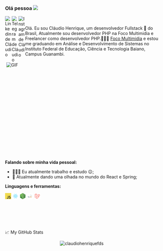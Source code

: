 ### Olá pessoa <img src="https://media.giphy.com/media/hvRJCLFzcasrR4ia7z/giphy.gif" width="25px">


<a href="https://www.linkedin.com/in/claudio-henrique-a3119a134/">
  <img align="left" alt="Linkedin de Cláudio" width="22px" src="https://cdn.jsdelivr.net/npm/simple-icons@v3/icons/linkedin.svg" />
</a>
<a href="https://t.me/dev_claudio">
  <img align="left" alt="Telegram de Cláudio" width="22px" src="https://cdn.jsdelivr.net/npm/simple-icons@v3/icons/telegram.svg" />
</a>
<a href="https://www.instagram.com/dev_claudio/">
  <img align="left" alt="Instagram de Cláudio" width="22px" src="https://cdn.jsdelivr.net/npm/simple-icons@v3/icons/instagram.svg" />
</a>

<br />




Olá. Eu sou Cláudio Henrique, um desenvolvedor Fullstack 🚀 do Brasil, Atualmente sou desenvolvedor PHP na Foco Multimidia e Freelancer como desenvolvedor PHP.🙍🏽‍♂️ [Foco Multimidia](https://focomultimidia.com/) e estou me graduando em Análise e Desenvolvimento de Sistemas no Instituto Federal de Educação, Ciência e Tecnologia Baiano, Campus Guanambi.

  <img align="right" alt="GIF" src="https://github.com/abhisheknaiidu/abhisheknaiidu/blob/master/code.gif?raw=true" width="500" height="320" />
  
**Falando sobre minha vida pessoal:**

- 👨🏽‍💻 Eu atualmente trabalho e estudo :wink:;
- 🌱 Atualmente dando uma olhada no mundo do React e Spring; 

**Linguagens e ferramentas:**  

<code><img height="20" src="https://raw.githubusercontent.com/github/explore/80688e429a7d4ef2fca1e82350fe8e3517d3494d/topics/javascript/javascript.png"></code>
<code><img height="20" src="https://raw.githubusercontent.com/github/explore/80688e429a7d4ef2fca1e82350fe8e3517d3494d/topics/react/react.png"></code>
<code><img height="20" src="https://raw.githubusercontent.com/github/explore/80688e429a7d4ef2fca1e82350fe8e3517d3494d/topics/nodejs/nodejs.png"></code>
<code><img height="20" src="https://raw.githubusercontent.com/github/explore/80688e429a7d4ef2fca1e82350fe8e3517d3494d/topics/mysql/mysql.png"></code>
<code><img height="20" src="https://raw.githubusercontent.com/github/explore/80688e429a7d4ef2fca1e82350fe8e3517d3494d/topics/laravel/laravel.png"></code>


<br /><br /><br /><br />

📈 My GitHub Stats

<p align="center"> <img src="https://github-readme-stats.vercel.app/api?username=claudiohenriquefds&show_icons=true&theme=gotham" alt="claudiohenriquefds" />

